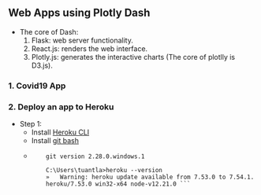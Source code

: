 ## Web Apps using Plotly Dash
- The core of Dash:
  1. Flask: web server functionality.
  2. React.js: renders the web interface.
  3. Plotly.js: generates the interactive charts (The core of plotlly is D3.js).
### 1. Covid19 App
### 2. Deploy an app to Heroku  
- Step 1: 
  - Install [Heroku CLI](https://devcenter.heroku.com/articles/heroku-cli)  
  - Install [git bash](https://git-scm.com/book/en/v2/Getting-Started-Installing-Git)  
  - ``` C:\Users\tuantla>git --version
        git version 2.28.0.windows.1

        C:\Users\tuantla>heroku --version
        »   Warning: heroku update available from 7.53.0 to 7.54.1.
        heroku/7.53.0 win32-x64 node-v12.21.0 ```

